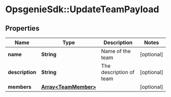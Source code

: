 # OpsgenieSdk::UpdateTeamPayload

## Properties
Name | Type | Description | Notes
------------ | ------------- | ------------- | -------------
**name** | **String** | Name of the team | [optional] 
**description** | **String** | The description of team | [optional] 
**members** | [**Array&lt;TeamMember&gt;**](TeamMember.md) |  | [optional] 


